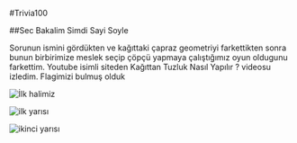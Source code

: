 #Trivia100 

##Sec Bakalim Simdi Sayi Soyle

Sorunun ismini gördükten ve kağıttaki çapraz geometriyi farkettikten sonra bunun birbirimize meslek seçip çöpçü yapmaya çalıştığımız oyun oldugunu farkettim. Youtube isimli siteden Kağıttan Tuzluk Nasıl Yapılır ? videosu izledim. Flagimizi bulmuş olduk

![İlk halimiz](https://github.com/hackedemedikki-CTF/DKHOS/trivia/trivia100/1.jpg "ilk")

![ilk yarısı](https://github.com/hackedemedikki-CTF/DKHOS/trivia/trivia100/2.jpg "iki")

![ikinci yarısı](https://github.com/hackedemedikki-CTF/DKHOS/trivia/trivia100/3.jpg "uc")

